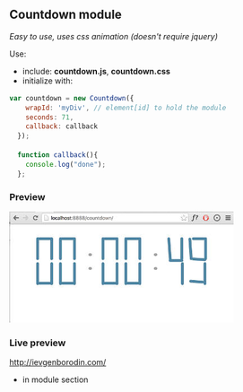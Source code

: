 ## Countdown module

*Easy to use, uses css animation (doesn't require jquery)*

Use:

* include: **countdown.js**, **countdown.css**
* initialize with: 
```javascript
var countdown = new Countdown({
    wrapId: 'myDiv', // element[id] to hold the module
    seconds: 71,
    callback: callback
  });
  
  function callback(){
    console.log("done");
  };
```

### Preview
![Preview image](/preview.jpg)
 
### Live preview
http://ievgenborodin.com/
* in module section
